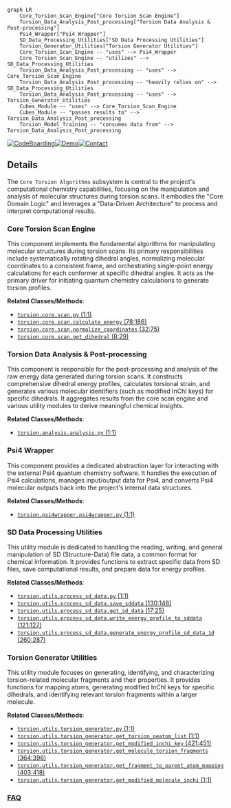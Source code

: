 ```mermaid
graph LR
    Core_Torsion_Scan_Engine["Core Torsion Scan Engine"]
    Torsion_Data_Analysis_Post_processing["Torsion Data Analysis & Post-processing"]
    Psi4_Wrapper["Psi4 Wrapper"]
    SD_Data_Processing_Utilities["SD Data Processing Utilities"]
    Torsion_Generator_Utilities["Torsion Generator Utilities"]
    Core_Torsion_Scan_Engine -- "uses" --> Psi4_Wrapper
    Core_Torsion_Scan_Engine -- "utilizes" --> SD_Data_Processing_Utilities
    Torsion_Data_Analysis_Post_processing -- "uses" --> Core_Torsion_Scan_Engine
    Torsion_Data_Analysis_Post_processing -- "heavily relies on" --> SD_Data_Processing_Utilities
    Torsion_Data_Analysis_Post_processing -- "uses" --> Torsion_Generator_Utilities
    Cubes_Module -- "uses" --> Core_Torsion_Scan_Engine
    Cubes_Module -- "passes results to" --> Torsion_Data_Analysis_Post_processing
    Torsion_Model_Training -- "consumes data from" --> Torsion_Data_Analysis_Post_processing
```

[![CodeBoarding](https://img.shields.io/badge/Generated%20by-CodeBoarding-9cf?style=flat-square)](https://github.com/CodeBoarding/CodeBoarding)[![Demo](https://img.shields.io/badge/Try%20our-Demo-blue?style=flat-square)](https://www.codeboarding.org/demo)[![Contact](https://img.shields.io/badge/Contact%20us%20-%20contact@codeboarding.org-lightgrey?style=flat-square)](mailto:contact@codeboarding.org)

## Details

The `Core Torsion Algorithms` subsystem is central to the project's computational chemistry capabilities, focusing on the manipulation and analysis of molecular structures during torsion scans. It embodies the "Core Domain Logic" and leverages a "Data-Driven Architecture" to process and interpret computational results.

### Core Torsion Scan Engine
This component implements the fundamental algorithms for manipulating molecular structures during torsion scans. Its primary responsibilities include systematically rotating dihedral angles, normalizing molecular coordinates to a consistent frame, and orchestrating single-point energy calculations for each conformer at specific dihedral angles. It acts as the primary driver for initiating quantum chemistry calculations to generate torsion profiles.


**Related Classes/Methods**:

- <a href="https://github.com/pfizer-opensource/torsional-strain/blob/master/torsion/core/scan.py#L1-L1" target="_blank" rel="noopener noreferrer">`torsion.core.scan.py` (1:1)</a>
- <a href="https://github.com/pfizer-opensource/torsional-strain/blob/master/torsion/core/scan.py#L78-L186" target="_blank" rel="noopener noreferrer">`torsion.core.scan.calculate_energy` (78:186)</a>
- <a href="https://github.com/pfizer-opensource/torsional-strain/blob/master/torsion/core/scan.py#L32-L75" target="_blank" rel="noopener noreferrer">`torsion.core.scan.normalize_coordinates` (32:75)</a>
- <a href="https://github.com/pfizer-opensource/torsional-strain/blob/master/torsion/core/scan.py#L8-L29" target="_blank" rel="noopener noreferrer">`torsion.core.scan.get_dihedral` (8:29)</a>


### Torsion Data Analysis & Post-processing
This component is responsible for the post-processing and analysis of the raw energy data generated during torsion scans. It constructs comprehensive dihedral energy profiles, calculates torsional strain, and generates various molecular identifiers (such as modified InChI keys) for specific dihedrals. It aggregates results from the core scan engine and various utility modules to derive meaningful chemical insights.


**Related Classes/Methods**:

- <a href="https://github.com/pfizer-opensource/torsional-strain/blob/master/torsion/analysis/analysis.py#L1-L1" target="_blank" rel="noopener noreferrer">`torsion.analysis.analysis.py` (1:1)</a>


### Psi4 Wrapper
This component provides a dedicated abstraction layer for interacting with the external Psi4 quantum chemistry software. It handles the execution of Psi4 calculations, manages input/output data for Psi4, and converts Psi4 molecular outputs back into the project's internal data structures.


**Related Classes/Methods**:

- <a href="https://github.com/pfizer-opensource/torsional-strain/blob/master/torsion/psi4wrapper/psi4wrapper.py#L1-L1" target="_blank" rel="noopener noreferrer">`torsion.psi4wrapper.psi4wrapper.py` (1:1)</a>


### SD Data Processing Utilities
This utility module is dedicated to handling the reading, writing, and general manipulation of SD (Structure-Data) file data, a common format for chemical information. It provides functions to extract specific data from SD files, save computational results, and prepare data for energy profiles.


**Related Classes/Methods**:

- <a href="https://github.com/pfizer-opensource/torsional-strain/blob/master/torsion/utils/process_sd_data.py#L1-L1" target="_blank" rel="noopener noreferrer">`torsion.utils.process_sd_data.py` (1:1)</a>
- <a href="https://github.com/pfizer-opensource/torsional-strain/blob/master/torsion/utils/process_sd_data.py#L130-L148" target="_blank" rel="noopener noreferrer">`torsion.utils.process_sd_data.save_sddata` (130:148)</a>
- <a href="https://github.com/pfizer-opensource/torsional-strain/blob/master/torsion/utils/process_sd_data.py#L17-L25" target="_blank" rel="noopener noreferrer">`torsion.utils.process_sd_data.get_sd_data` (17:25)</a>
- <a href="https://github.com/pfizer-opensource/torsional-strain/blob/master/torsion/utils/process_sd_data.py#L121-L127" target="_blank" rel="noopener noreferrer">`torsion.utils.process_sd_data.write_energy_profile_to_sddata` (121:127)</a>
- <a href="https://github.com/pfizer-opensource/torsional-strain/blob/master/torsion/utils/process_sd_data.py#L260-L287" target="_blank" rel="noopener noreferrer">`torsion.utils.process_sd_data.generate_energy_profile_sd_data_1d` (260:287)</a>


### Torsion Generator Utilities
This utility module focuses on generating, identifying, and characterizing torsion-related molecular fragments and their properties. It provides functions for mapping atoms, generating modified InChI keys for specific dihedrals, and identifying relevant torsion fragments within a larger molecule.


**Related Classes/Methods**:

- <a href="https://github.com/pfizer-opensource/torsional-strain/blob/master/torsion/utils/torsion_generator.py#L1-L1" target="_blank" rel="noopener noreferrer">`torsion.utils.torsion_generator.py` (1:1)</a>
- <a href="https://github.com/pfizer-opensource/torsional-strain/blob/master/torsion/utils/torsion_generator.py#L1-L1" target="_blank" rel="noopener noreferrer">`torsion.utils.torsion_generator.get_torsion_oeatom_list` (1:1)</a>
- <a href="https://github.com/pfizer-opensource/torsional-strain/blob/master/torsion/utils/torsion_generator.py#L421-L451" target="_blank" rel="noopener noreferrer">`torsion.utils.torsion_generator.get_modified_inchi_key` (421:451)</a>
- <a href="https://github.com/pfizer-opensource/torsional-strain/blob/master/torsion/utils/torsion_generator.py#L364-L396" target="_blank" rel="noopener noreferrer">`torsion.utils.torsion_generator.get_molecule_torsion_fragments` (364:396)</a>
- <a href="https://github.com/pfizer-opensource/torsional-strain/blob/master/torsion/utils/torsion_generator.py#L403-L418" target="_blank" rel="noopener noreferrer">`torsion.utils.torsion_generator.get_fragment_to_parent_atom_mapping` (403:418)</a>
- <a href="https://github.com/pfizer-opensource/torsional-strain/blob/master/torsion/utils/torsion_generator.py#L1-L1" target="_blank" rel="noopener noreferrer">`torsion.utils.torsion_generator.get_modified_molecule_inchi` (1:1)</a>




### [FAQ](https://github.com/CodeBoarding/GeneratedOnBoardings/tree/main?tab=readme-ov-file#faq)